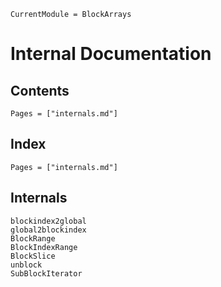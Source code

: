 ```@meta
CurrentModule = BlockArrays
```

# Internal Documentation

## Contents

```@contents
Pages = ["internals.md"]
```

## Index

```@index
Pages = ["internals.md"]
```

## Internals

```@docs
blockindex2global
global2blockindex
BlockRange
BlockIndexRange
BlockSlice
unblock
SubBlockIterator
```
